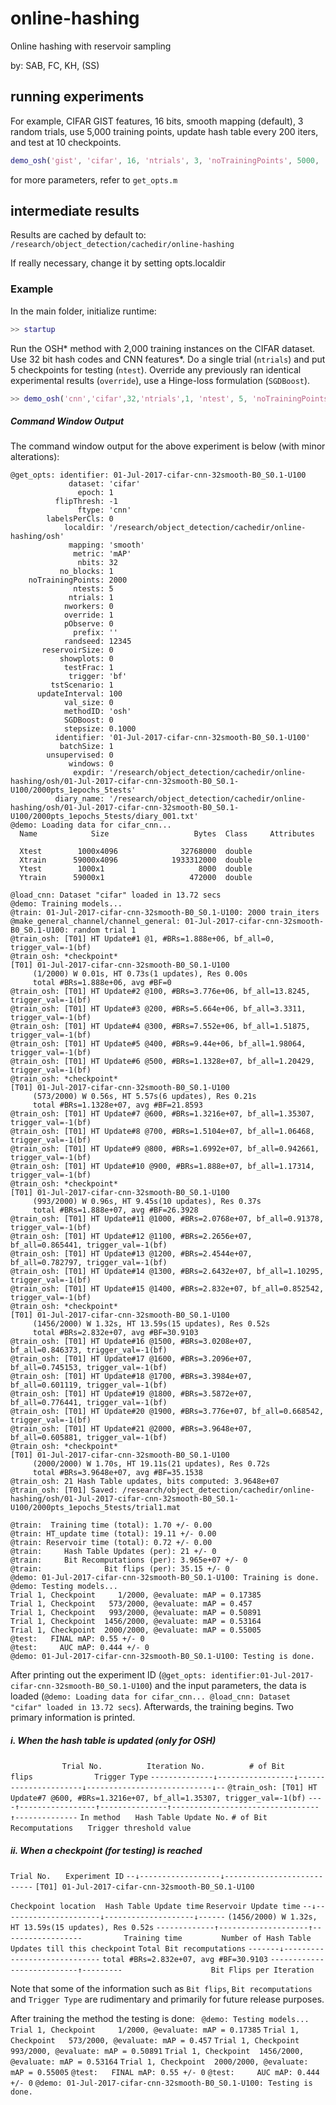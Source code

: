 # online-hashing

Online hashing with reservoir sampling

by: SAB, FC, KH, (SS)

## running experiments

For example, CIFAR GIST features, 16 bits, smooth mapping (default), 3 random trials, use 5,000 training points, update hash table every 200 iters, and test at 10 checkpoints.
``` matlab
demo_osh('gist', 'cifar', 16, 'ntrials', 3, 'noTrainingPoints', 5000, 'updateInterval', 200, 'ntests', 10);
```
for more parameters, refer to `get_opts.m`


## intermediate results

Results are cached by default to: `/research/object_detection/cachedir/online-hashing`

If really necessary, change it by setting opts.localdir
### Example
In the main folder, initialize runtime:
```Matlab
>> startup
```
Run the OSH\* method with 2,000 training instances on the CIFAR dataset. Use 32 bit hash codes and CNN features\*. Do a single trial (`ntrials`) and put 5 checkpoints for testing (`ntest`). Override any previously ran identical experimental results (`override`), use a Hinge-loss formulation (`SGDBoost`). 
```Matlab
>> demo_osh('cnn','cifar',32,'ntrials',1, 'ntest', 5, 'noTrainingPoints',2000, 'updateInterval', 1e2, 'reservoirSize', 0, 'override', 1,'SGDBoost', 0)
```
##### Command Window Output
The command window output for the above experiment is below (with minor alterations):
```
@get_opts: identifier: 01-Jul-2017-cifar-cnn-32smooth-B0_S0.1-U100
             dataset: 'cifar'
               epoch: 1
          flipThresh: -1
               ftype: 'cnn'
        labelsPerCls: 0
            localdir: '/research/object_detection/cachedir/online-hashing/osh'
             mapping: 'smooth'
              metric: 'mAP'
               nbits: 32
           no_blocks: 1
    noTrainingPoints: 2000
              ntests: 5
             ntrials: 1
            nworkers: 0
            override: 1
            pObserve: 0
              prefix: ''
            randseed: 12345
       reservoirSize: 0
           showplots: 0
            testFrac: 1
             trigger: 'bf'
         tstScenario: 1
      updateInterval: 100
            val_size: 0
            methodID: 'osh'
            SGDBoost: 0
            stepsize: 0.1000
          identifier: '01-Jul-2017-cifar-cnn-32smooth-B0_S0.1-U100'
           batchSize: 1
        unsupervised: 0
             windows: 0
              expdir: '/research/object_detection/cachedir/online-hashing/osh/01-Jul-2017-cifar-cnn-32smooth-B0_S0.1-U100/2000pts_1epochs_5tests'
          diary_name: '/research/object_detection/cachedir/online-hashing/osh/01-Jul-2017-cifar-cnn-32smooth-B0_S0.1-U100/2000pts_1epochs_5tests/diary_001.txt'
@demo: Loading data for cifar_cnn...
  Name            Size                   Bytes  Class     Attributes

  Xtest        1000x4096              32768000  double              
  Xtrain      59000x4096            1933312000  double              
  Ytest        1000x1                     8000  double              
  Ytrain      59000x1                   472000  double              

@load_cnn: Dataset "cifar" loaded in 13.72 secs
@demo: Training models...
@train: 01-Jul-2017-cifar-cnn-32smooth-B0_S0.1-U100: 2000 train_iters
@make_general_channel/channel_general: 01-Jul-2017-cifar-cnn-32smooth-B0_S0.1-U100: random trial 1
@train_osh: [T01] HT Update#1 @1, #BRs=1.888e+06, bf_all=0, trigger_val=-1(bf)
@train_osh: *checkpoint*
[T01] 01-Jul-2017-cifar-cnn-32smooth-B0_S0.1-U100
     (1/2000) W 0.01s, HT 0.73s(1 updates), Res 0.00s
     total #BRs=1.888e+06, avg #BF=0
@train_osh: [T01] HT Update#2 @100, #BRs=3.776e+06, bf_all=13.8245, trigger_val=-1(bf)
@train_osh: [T01] HT Update#3 @200, #BRs=5.664e+06, bf_all=3.3311, trigger_val=-1(bf)
@train_osh: [T01] HT Update#4 @300, #BRs=7.552e+06, bf_all=1.51875, trigger_val=-1(bf)
@train_osh: [T01] HT Update#5 @400, #BRs=9.44e+06, bf_all=1.98064, trigger_val=-1(bf)
@train_osh: [T01] HT Update#6 @500, #BRs=1.1328e+07, bf_all=1.20429, trigger_val=-1(bf)
@train_osh: *checkpoint*
[T01] 01-Jul-2017-cifar-cnn-32smooth-B0_S0.1-U100
     (573/2000) W 0.56s, HT 5.57s(6 updates), Res 0.21s
     total #BRs=1.1328e+07, avg #BF=21.8593
@train_osh: [T01] HT Update#7 @600, #BRs=1.3216e+07, bf_all=1.35307, trigger_val=-1(bf)
@train_osh: [T01] HT Update#8 @700, #BRs=1.5104e+07, bf_all=1.06468, trigger_val=-1(bf)
@train_osh: [T01] HT Update#9 @800, #BRs=1.6992e+07, bf_all=0.942661, trigger_val=-1(bf)
@train_osh: [T01] HT Update#10 @900, #BRs=1.888e+07, bf_all=1.17314, trigger_val=-1(bf)
@train_osh: *checkpoint*
[T01] 01-Jul-2017-cifar-cnn-32smooth-B0_S0.1-U100
     (993/2000) W 0.96s, HT 9.45s(10 updates), Res 0.37s
     total #BRs=1.888e+07, avg #BF=26.3928
@train_osh: [T01] HT Update#11 @1000, #BRs=2.0768e+07, bf_all=0.91378, trigger_val=-1(bf)
@train_osh: [T01] HT Update#12 @1100, #BRs=2.2656e+07, bf_all=0.865441, trigger_val=-1(bf)
@train_osh: [T01] HT Update#13 @1200, #BRs=2.4544e+07, bf_all=0.782797, trigger_val=-1(bf)
@train_osh: [T01] HT Update#14 @1300, #BRs=2.6432e+07, bf_all=1.10295, trigger_val=-1(bf)
@train_osh: [T01] HT Update#15 @1400, #BRs=2.832e+07, bf_all=0.852542, trigger_val=-1(bf)
@train_osh: *checkpoint*
[T01] 01-Jul-2017-cifar-cnn-32smooth-B0_S0.1-U100
     (1456/2000) W 1.32s, HT 13.59s(15 updates), Res 0.52s
     total #BRs=2.832e+07, avg #BF=30.9103
@train_osh: [T01] HT Update#16 @1500, #BRs=3.0208e+07, bf_all=0.846373, trigger_val=-1(bf)
@train_osh: [T01] HT Update#17 @1600, #BRs=3.2096e+07, bf_all=0.745153, trigger_val=-1(bf)
@train_osh: [T01] HT Update#18 @1700, #BRs=3.3984e+07, bf_all=0.601119, trigger_val=-1(bf)
@train_osh: [T01] HT Update#19 @1800, #BRs=3.5872e+07, bf_all=0.776441, trigger_val=-1(bf)
@train_osh: [T01] HT Update#20 @1900, #BRs=3.776e+07, bf_all=0.668542, trigger_val=-1(bf)
@train_osh: [T01] HT Update#21 @2000, #BRs=3.9648e+07, bf_all=0.605881, trigger_val=-1(bf)
@train_osh: *checkpoint*
[T01] 01-Jul-2017-cifar-cnn-32smooth-B0_S0.1-U100
     (2000/2000) W 1.70s, HT 19.11s(21 updates), Res 0.72s
     total #BRs=3.9648e+07, avg #BF=35.1538
@train_osh: 21 Hash Table updates, bits computed: 3.9648e+07
@train_osh: [T01] Saved: /research/object_detection/cachedir/online-hashing/osh/01-Jul-2017-cifar-cnn-32smooth-B0_S0.1-U100/2000pts_1epochs_5tests/trial1.mat

@train:  Training time (total): 1.70 +/- 0.00
@train: HT_update time (total): 19.11 +/- 0.00
@train: Reservoir time (total): 0.72 +/- 0.00
@train:     Hash Table Updates (per): 21 +/- 0
@train:     Bit Recomputations (per): 3.965e+07 +/- 0
@train:              Bit flips (per): 35.15 +/- 0
@demo: 01-Jul-2017-cifar-cnn-32smooth-B0_S0.1-U100: Training is done.
@demo: Testing models...
Trial 1, Checkpoint     1/2000, @evaluate: mAP = 0.17385
Trial 1, Checkpoint   573/2000, @evaluate: mAP = 0.457
Trial 1, Checkpoint   993/2000, @evaluate: mAP = 0.50891
Trial 1, Checkpoint  1456/2000, @evaluate: mAP = 0.53164
Trial 1, Checkpoint  2000/2000, @evaluate: mAP = 0.55005
@test:   FINAL mAP: 0.55 +/- 0
@test:     AUC mAP: 0.444 +/- 0
@demo: 01-Jul-2017-cifar-cnn-32smooth-B0_S0.1-U100: Testing is done.
```

After printing out the experiment ID (`@get_opts: identifier:01-Jul-2017-cifar-cnn-32smooth-B0_S0.1-U100`) and the input parameters, the data is loaded (`@demo: Loading data for cifar_cnn...
@load_cnn: Dataset "cifar" loaded in 13.72 secs`). 
Afterwards, the training begins. Two primary information is printed.
##### i. When the hash table is updated (only for OSH)
&nbsp;&nbsp;&nbsp;&nbsp;&nbsp;&nbsp;&nbsp;&nbsp;&nbsp;&nbsp;&nbsp;&nbsp;&nbsp;&nbsp;&nbsp;&nbsp;&nbsp;&nbsp;&nbsp;&nbsp;&nbsp;`Trial No.`&nbsp;&nbsp;&nbsp;&nbsp;&nbsp;&nbsp;&nbsp;&nbsp;&nbsp;&nbsp;&nbsp;&nbsp;&nbsp;&nbsp;&nbsp;&nbsp;&nbsp;&nbsp;`Iteration No.`&nbsp;&nbsp;&nbsp;&nbsp;&nbsp;&nbsp;&nbsp;&nbsp;&nbsp;&nbsp;&nbsp;&nbsp;&nbsp;&nbsp;&nbsp;&nbsp;&nbsp;&nbsp;`# of Bit flips`&nbsp;&nbsp;&nbsp;&nbsp;&nbsp;&nbsp;&nbsp;&nbsp;&nbsp;&nbsp;&nbsp;&nbsp;&nbsp;&nbsp;&nbsp;&nbsp;&nbsp;&nbsp;&nbsp;&nbsp;&nbsp;&nbsp;&nbsp;&nbsp;&nbsp;`Trigger Type`
`--------------↓-----------------↓----------------------↓----------------------------↓--`
`@train_osh: [T01] HT Update#7 @600, #BRs=1.3216e+07, bf_all=1.35307, trigger_val=-1(bf)`
`----↑-----------------↑---------------↑---------------------------------↑--------------`
`In method`&nbsp;&nbsp;&nbsp;&nbsp;&nbsp;&nbsp;`Hash Table Update No.` `# of Bit Recomputations`&nbsp;&nbsp;&nbsp;&nbsp;&nbsp;&nbsp;`Trigger threshold value`
##### ii. When a checkpoint (for testing) is reached
`Trial No.`&nbsp;&nbsp;&nbsp;&nbsp;&nbsp;&nbsp;`Experiment ID`
`--↓------------------↓---------------------------`
`[T01] 01-Jul-2017-cifar-cnn-32smooth-B0_S0.1-U100`

`Checkpoint location`&nbsp;&nbsp;&nbsp;&nbsp;`Hash Table Update time` `Reservoir Update time`
`--↓----------------------↓--------------------↓------`
`(1456/2000) W 1.32s, HT 13.59s(15 updates), Res 0.52s`
`-------------↑--------------------↑------------------`
&nbsp;&nbsp;&nbsp;&nbsp;&nbsp;&nbsp;&nbsp;&nbsp;&nbsp;&nbsp;&nbsp;&nbsp;&nbsp;&nbsp;&nbsp;&nbsp;`Training time`&nbsp;&nbsp;&nbsp;&nbsp;&nbsp;&nbsp;&nbsp;&nbsp;&nbsp;&nbsp;&nbsp;&nbsp;&nbsp;&nbsp;&nbsp;&nbsp;`Number of Hash Table Updates till this checkpoint`
`Total Bit recomputations`
`-------↓-----------------------------`
`total #BRs=2.832e+07, avg #BF=30.9103`
`---------------------------↑---------`
&nbsp;&nbsp;&nbsp;&nbsp;&nbsp;&nbsp;&nbsp;&nbsp;&nbsp;&nbsp;&nbsp;&nbsp;&nbsp;&nbsp;&nbsp;&nbsp;&nbsp;&nbsp;&nbsp;&nbsp;&nbsp;&nbsp;&nbsp;&nbsp;&nbsp;&nbsp;&nbsp;&nbsp;&nbsp;&nbsp;&nbsp;&nbsp;&nbsp;&nbsp;&nbsp;`Bit Flips per Iteration`

Note that some of the information such as `Bit flips`, `Bit recomputations` and `Trigger Type` are rudimentary and primarily for future release purposes.

After training the method the testing is done:
`
@demo: Testing models...`
`Trial 1, Checkpoint     1/2000, @evaluate: mAP = 0.17385`
`Trial 1, Checkpoint   573/2000, @evaluate: mAP = 0.457`
`Trial 1, Checkpoint   993/2000, @evaluate: mAP = 0.50891`
`Trial 1, Checkpoint  1456/2000, @evaluate: mAP = 0.53164`
`Trial 1, Checkpoint  2000/2000, @evaluate: mAP = 0.55005`
`@test:   FINAL mAP: 0.55 +/- 0`
`@test:     AUC mAP: 0.444 +/- 0`
`@demo: 01-Jul-2017-cifar-cnn-32smooth-B0_S0.1-U100: Testing is done.`

